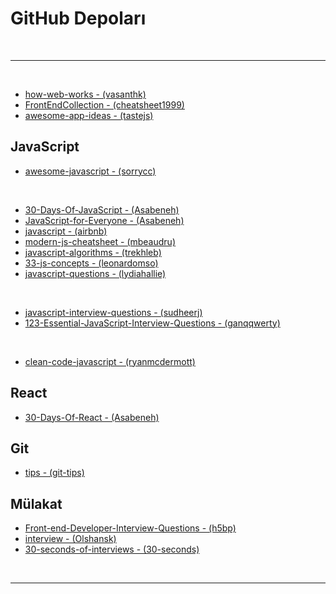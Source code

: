 # GitHub Depoları

<br>

---

<br>

- [how-web-works - (vasanthk)](https://github.com/vasanthk/how-web-works)
- [FrontEndCollection - (cheatsheet1999)](https://github.com/cheatsheet1999/FrontEndCollection)
- [awesome-app-ideas - (tastejs)](https://github.com/tastejs/awesome-app-ideas)

## JavaScript

- [awesome-javascript - (sorrycc)](https://github.com/sorrycc/awesome-javascript)

<br>

- [30-Days-Of-JavaScript - (Asabeneh)](https://github.com/Asabeneh/30-Days-Of-JavaScript)
- [JavaScript-for-Everyone - (Asabeneh)](https://github.com/Asabeneh/JavaScript-for-Everyone)
- [javascript - (airbnb)](https://github.com/airbnb/javascript)
- [modern-js-cheatsheet - (mbeaudru)](https://github.com/mbeaudru/modern-js-cheatsheet)
- [javascript-algorithms - (trekhleb)](https://github.com/trekhleb/javascript-algorithms)
- [33-js-concepts - (leonardomso)](https://github.com/leonardomso/33-js-concepts)
- [javascript-questions - (lydiahallie)](https://github.com/lydiahallie/javascript-questions)

<br>

- [javascript-interview-questions - (sudheerj)](https://github.com/sudheerj/javascript-interview-questions)
- [123-Essential-JavaScript-Interview-Questions - (ganqqwerty)](https://github.com/ganqqwerty/123-Essential-JavaScript-Interview-Questions)

<br>

- [clean-code-javascript - (ryanmcdermott)](https://github.com/ryanmcdermott/clean-code-javascript)

## React

- [30-Days-Of-React - (Asabeneh)](https://github.com/Asabeneh/30-Days-Of-React)

## Git

- [tips - (git-tips)](https://github.com/git-tips/tips)

## Mülakat

- [Front-end-Developer-Interview-Questions - (h5bp)](https://github.com/h5bp/Front-end-Developer-Interview-Questions)
- [interview - (Olshansk)](https://github.com/Olshansk/interview)
- [30-seconds-of-interviews - (30-seconds)](https://github.com/30-seconds/30-seconds-of-interviews)

<br>

---
